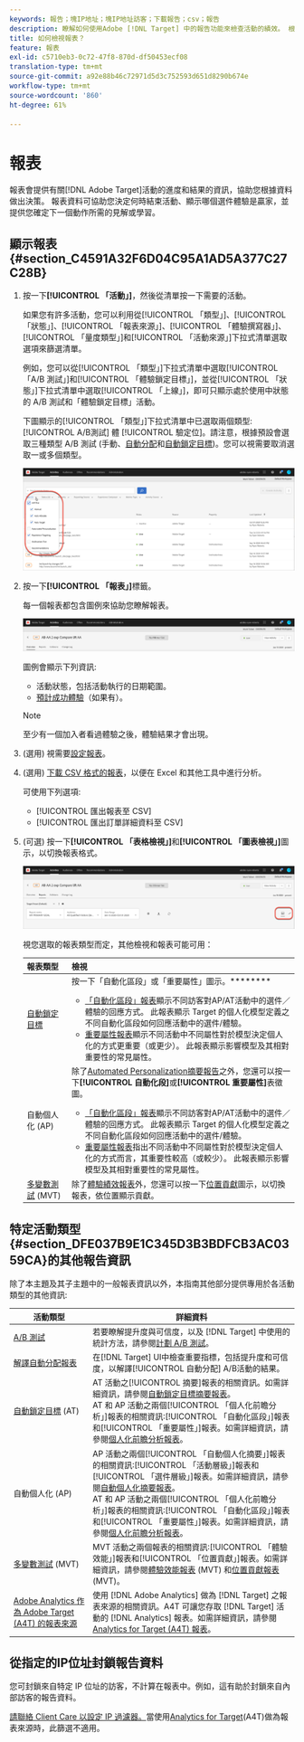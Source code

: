 ```yaml
---
keywords: 報告；塊IP地址；塊IP地址訪客；下載報告；csv；報告
description: 瞭解如何使用Adobe [!DNL Target] 中的報告功能來檢查活動的績效。 根據您的資料做出更明智的決策，以提高投資報酬率。
title: 如何檢視報表？
feature: 報表
exl-id: c5710eb3-0c72-47f8-870d-df50453ecf08
translation-type: tm+mt
source-git-commit: a92e88b46c72971d5d3c752593d651d8290b674e
workflow-type: tm+mt
source-wordcount: '860'
ht-degree: 61%

---
```


# 報表

報表會提供有關[!DNL Adobe Target]活動的進度和結果的資訊，協助您根據資料做出決策。 報表資料可協助您決定何時結束活動、顯示哪個選件體驗是贏家，並提供您確定下一個動作所需的見解或學習。

## 顯示報表{#section_C4591A32F6D04C95A1AD5A377C27C28B}

1. 按一下&#x200B;**[!UICONTROL 「活動」]**，然後從清單按一下需要的活動。

   如果您有許多活動，您可以利用從[!UICONTROL 「類型」]、[!UICONTROL 「狀態」]、[!UICONTROL 「報表來源」]、[!UICONTROL 「體驗撰寫器」]、[!UICONTROL 「量度類型」]和[!UICONTROL 「活動來源」]下拉式清單選取選項來篩選清單。

   例如，您可以從[!UICONTROL 「類型」]下拉式清單中選取[!UICONTROL 「A/B 測試」]和[!UICONTROL 「體驗鎖定目標」]，並從[!UICONTROL 「狀態」]下拉式清單中選取[!UICONTROL 「上線」]，即可只顯示處於使用中狀態的 A/B 測試和「體驗鎖定目標」活動。

   下圖顯示的[!UICONTROL 「類型」]下拉式清單中已選取兩個類型:  [!UICONTROL A/B測試] 體 [!UICONTROL 驗定位]。請注意，根據預設會選取三種類型 A/B 測試 (手動、[自動分配](/help/c-activities/automated-traffic-allocation/automated-traffic-allocation.md)和[自動鎖定目標](/help/c-activities/auto-target/auto-target-to-optimize.md))。您可以視需要取消選取一或多個類型。

   ![依類型篩選報表](/help/c-reports/assets/report_filters-new.png)

1. 按一下&#x200B;**[!UICONTROL 「報表」]**&#x200B;標籤。

   每一個報表都包含圖例來協助您瞭解報表。

   ![報表圖例](/help/c-reports/assets/report_menu_bar-new.png)

   圖例會顯示下列資訊:

   * 活動狀態，包括活動執行的日期範圍。
   * [預計成功體驗](/help/c-activities/automated-traffic-allocation/determine-winner.md)（如果有）。

   >[!NOTE]
   >
   >至少有一個加入者看過體驗之後，體驗結果才會出現。

1. (選用) 視需要[設定報表](/help/c-reports/c-report-settings/report-settings.md#concept_4BB6A7FDAB6F4806A632F9CD989B8BFA)。
1. (選用) [下載 CSV 格式的報表](/help/c-reports/downloading-data-in-csv-file.md#concept_3F276FF2BBB2499388F97451D6DE2E75)，以便在 Excel 和其他工具中進行分析。

   可使用下列選項: 

   * [!UICONTROL 匯出報表至 CSV]
   * [!UICONTROL 匯出訂單詳細資料至 CSV]

1. (可選) 按一下&#x200B;**[!UICONTROL 「表格檢視」]**&#x200B;和&#x200B;**[!UICONTROL 「圖表檢視」]**&#x200B;圖示，以切換報表格式。

   ![表格和圖形檢視圖示](/help/c-reports/assets/table-and-graph-icons.png)

   視您選取的報表類型而定，其他檢視和報表可能可用：

   | 報表類型 | 檢視 |
   | --- | --- |
   | [自動鎖定目標](/help/c-activities/auto-target/auto-target-to-optimize.md) | 按一下「自動化區段」或「重要屬性」圖示。********<ul><li>[「自動化區段」報表](/help/c-reports/c-personalization-insights-reports/automated-segments-report.md)顯示不同訪客對AP/AT活動中的選件／體驗的回應方式。 此報表顯示 Target 的個人化模型定義之不同自動化區段如何回應活動中的選件/體驗。</li><li>[重要屬性報表](/help/c-reports/c-personalization-insights-reports/important-attributes-report.md)顯示不同活動中不同屬性對於模型決定個人化的方式更重要（或更少）。 此報表顯示影響模型及其相對重要性的常見屬性。</li></ul> |
   | [](/help/c-activities/t-automated-personalization/automated-personalization.md)自動個人化 (AP) | 除了[Automated Personalization摘要報告](/help/c-reports/reports-ap.md)之外，您還可以按一下&#x200B;**[!UICONTROL 自動化段]**&#x200B;或&#x200B;**[!UICONTROL 重要屬性]**&#x200B;表徵圖。<ul><li>[「自動化區段」報表](/help/c-reports/c-personalization-insights-reports/automated-segments-report.md)顯示不同訪客對AP/AT活動中的選件／體驗的回應方式。 此報表顯示 Target 的個人化模型定義之不同自動化區段如何回應活動中的選件/體驗。</li><li>[重要屬性報表](/help/c-reports/c-personalization-insights-reports/important-attributes-report.md)指出不同活動中不同屬性對於模型決定個人化的方式而言，其重要性較高（或較少）。 此報表顯示影響模型及其相對重要性的常見屬性。</li></ul> |
   | [多變數測試](/help/c-activities/c-multivariate-testing/multivariate-testing.md) (MVT) | 除了[體驗績效報表](/help/c-reports/experience-performance-report.md)外，您還可以按一下[位置貢獻](/help/c-reports/location-contribution-report.md)圖示，以切換報表，依位置顯示貢獻。 |

## 特定活動類型{#section_DFE037B9E1C345D3B3BDFCB3AC0359CA}的其他報告資訊

除了本主題及其子主題中的一般報表資訊以外，本指南其他部分提供專用於各活動類型的其他資訊:

| 活動類型 | 詳細資料 |
|--- |--- |
| [A/B 測試](/help/c-activities/t-test-ab/test-ab.md) | 若要瞭解提升度與可信度，以及 [!DNL Target] 中使用的統計方法，請參閱[計劃 A/B 測試](/help/c-activities/t-test-ab/sample-size-determination.md)。 |
| [解譯自動分配報表](/help/c-activities/automated-traffic-allocation/determine-winner.md) | 在[!DNL Target] UI中檢查重要指標，包括提升度和可信度，以解譯[!UICONTROL 自動分配] A/B活動的結果。 |
| [自動鎖定目標](/help/c-activities/auto-target/auto-target-to-optimize.md) (AT) | AT 活動之[!UICONTROL 摘要]報表的相關資訊。如需詳細資訊，請參閱[自動鎖定目標摘要報表](/help/c-reports/auto-target-summary-report.md)。<br>AT 和 AP 活動之兩個[!UICONTROL 「個人化前瞻分析」]報表的相關資訊:[!UICONTROL 「自動化區段」]報表和[!UICONTROL 「重要屬性」]報表。如需詳細資訊，請參閱[個人化前瞻分析報表](/help/c-reports/c-personalization-insights-reports/personalization-insights-reports.md)。 |
| [](/help/c-activities/t-automated-personalization/automated-personalization.md)自動個人化 (AP) | AP 活動之兩個[!UICONTROL 「自動個人化摘要」]報表的相關資訊:[!UICONTROL 「活動層級」]報表和[!UICONTROL 「選件層級」]報表。如需詳細資訊，請參閱[自動個人化摘要報表](/help/c-reports/reports-ap.md)。<br>AT 和 AP 活動之兩個[!UICONTROL 「個人化前瞻分析」]報表的相關資訊:[!UICONTROL 「自動化區段」]報表和[!UICONTROL 「重要屬性」]報表。如需詳細資訊，請參閱[個人化前瞻分析報表](/help/c-reports/c-personalization-insights-reports/personalization-insights-reports.md)。 |
| [多變數測試](/help/c-activities/c-multivariate-testing/multivariate-testing.md) (MVT) | MVT 活動之兩個報表的相關資訊:[!UICONTROL 「體驗效能」]報表和[!UICONTROL 「位置貢獻」]報表。如需詳細資訊，請參閱[體驗效能報表](/help/c-reports/experience-performance-report.md) (MVT) 和[位置貢獻報表](/help/c-reports/location-contribution-report.md) (MVT)。 |
| [Adobe Analytics 作為 Adobe Target (A4T) 的報表來源](/help/c-integrating-target-with-mac/a4t/a4t.md) | 使用 [!DNL Adobe Analytics] 做為 [!DNL Target] 之報表來源的相關資訊。A4T 可讓您存取 [!DNL Target] 活動的 [!DNL Analytics] 報表。如需詳細資訊，請參閱 [Analytics for Target (A4T) 報表](/help/c-reports/analytics-for-target-a4t-reporting.md)。 |

## 從指定的IP位址封鎖報告資料

您可封鎖來自特定 IP 位址的訪客，不計算在報表中。例如，這有助於封鎖來自內部訪客的報告資料。

[請聯絡 Client Care 以設定 IP 過濾器。](/help/cmp-resources-and-contact-information.md#reference_ACA3391A00EF467B87930A450050077C)當使用[Analytics for Target](/help/c-integrating-target-with-mac/a4t/a4t.md#concept_7540C8C04259434AB6EE33B09F47A1DE)(A4T)做為報表來源時，此篩選不適用。
